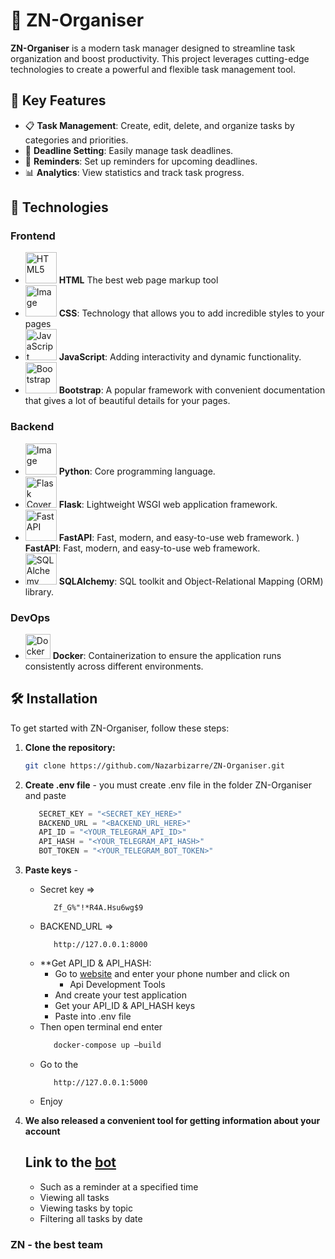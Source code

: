 # 📝 ZN-Organiser

**ZN-Organiser** is a modern task manager designed to streamline task organization and boost productivity. This project leverages cutting-edge technologies to create a powerful and flexible task management tool.

## 🌟 Key Features

- 📋 **Task Management**: Create, edit, delete, and organize tasks by categories and priorities.
- 📆 **Deadline Setting**: Easily manage task deadlines.
- 🔔 **Reminders**: Set up reminders for upcoming deadlines.
- 📊 **Analytics**: View statistics and track task progress.

## 🚀 Technologies

### Frontend

- <img src="https://upload.wikimedia.org/wikipedia/commons/thumb/6/61/HTML5_logo_and_wordmark.svg/512px-HTML5_logo_and_wordmark.svg.png" alt="HTML5" width="50"/> **HTML** The best web page markup tool
- <img src="https://cdn.iconscout.com/icon/free/png-256/free-css3-logo-icon-download-in-svg-png-gif-file-formats--css-programming-langugae-language-pack-logos-icons-1175237.png" alt="Image" width="50"/> **CSS**: Technology that allows you to add incredible styles to your pages
- <img src="https://i0.wp.com/theicom.org/wp-content/uploads/2016/03/js-logo.png?fit=500%2C500&ssl=1&w=640" alt="JavaScript" width="50"/> **JavaScript**: Adding interactivity and dynamic functionality.
- <img src="https://upload.wikimedia.org/wikipedia/commons/thumb/b/b2/Bootstrap_logo.svg/1280px-Bootstrap_logo.svg.png" alt="Bootstrap" width="50"/> **Bootstrap**: A popular framework with convenient documentation that gives a lot of beautiful details for your pages.
### Backend

- <img src="https://upload.wikimedia.org/wikipedia/commons/thumb/1/1f/Python_logo_01.svg/2048px-Python_logo_01.svg.png" alt="Image" width="50"/> **Python**: Core programming language.
- <img src="https://miro.medium.com/v2/resize:fit:438/1*dQvABiWzbE28OTPYjzElKw.png" alt="Flask Cover" width="50"/> **Flask**: Lightweight WSGI web application framework.
- <img src="https://www.cdnlogo.com/logos/f/59/fastapi.svg" alt="FastAPI" width="50"/> **FastAPI**: Fast, modern, and easy-to-use web framework.
) **FastAPI**: Fast, modern, and easy-to-use web framework.
- <img src="https://quintagroup.com/cms/python/images/sqlalchemy-logo.png/@@images/image.png" alt="SQLAlchemy" width="50"/> **SQLAlchemy**: SQL toolkit and Object-Relational Mapping (ORM) library.
### DevOps
- <img src="https://cdn4.iconfinder.com/data/icons/logos-and-brands/512/97_Docker_logo_logos-512.png" alt="Docker" width="40"/> **Docker**: Containerization to ensure the application runs consistently across different environments.


## 🛠️ Installation

To get started with ZN-Organiser, follow these steps:

1. **Clone the repository:**
   ```bash
   git clone https://github.com/Nazarbizarre/ZN-Organiser.git

2. **Create .env file** - you must create .env file in the folder ZN-Organiser and paste
   ```python
      SECRET_KEY = "<SECRET_KEY_HERE>"
      BACKEND_URL = "<BACKEND_URL_HERE>"
      API_ID = "<YOUR_TELEGRAM_API_ID>"
      API_HASH = "<YOUR_TELEGRAM_API_HASH>"
      BOT_TOKEN = "<YOUR_TELEGRAM_BOT_TOKEN>"

3. **Paste keys** -
     - Secret key =>
       ```text
          Zf_G%"!*R4A.Hsu6wg$9
     - BACKEND_URL =>
       ```text
          http://127.0.0.1:8000
      - **Get API_ID & API_HASH:
        - Go to [website](https://my.telegram.org/) and enter your phone number and click on
          - Api Development Tools
        - And create your test application
        - Get your API_ID & API_HASH keys
        - Paste into .env file
     - Then open terminal end enter
         ```bash
            docker-compose up —build
     - Go to the
       ```text
          http://127.0.0.1:5000
     - Enjoy

4. **We also released a convenient tool for getting information about your account**
   ## Link to the [bot](t.me/ZN_OrganiserBot)
   - Such as a reminder at a specified time
   - Viewing all tasks
   - Viewing tasks by topic
   - Filtering all tasks by date
  
### ZN - the best team
